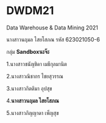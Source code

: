 # DWDM21
Data Warehouse &amp; Data Mining 2021

นางสาวนฤมล ไสยโสภณ รหัส 623021050-6

กลุ่ม **Sandboxนะจ๊ะ**

1.นางสาวชนัญชิดา เมธีกุลมานิต

2.นางสาวณิชากร ไชยสุวรรณ

3.นางสาวกิตติมา อุปสุข

4.**นางสาวนฤมล ไสยโสภณ**

5.นางสาวภิญญาดา เพ็ญสุข

